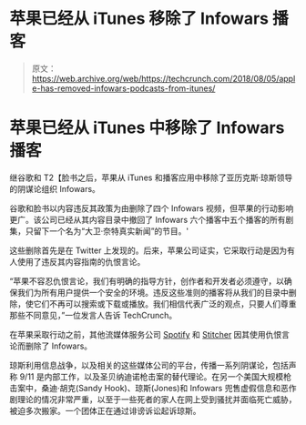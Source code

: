 # 苹果已经从 iTunes  移除了 Infowars 播客

> 原文：<https://web.archive.org/web/https://techcrunch.com/2018/08/05/apple-has-removed-infowars-podcasts-from-itunes/>

# 苹果已经从 iTunes 中移除了 Infowars 播客

继谷歌和 T2【脸书之后，苹果从 iTunes 和播客应用中移除了亚历克斯·琼斯领导的阴谋论组织 Infowars。

谷歌和脸书以内容违反其政策为由删除了四个 Infowars 视频，但苹果的行动影响更广。该公司已经从其内容目录中撤回了 Infowars 六个播客中五个播客的所有剧集，只留下一个名为“大卫·奈特真实新闻”的节目。'

这些删除首先是在 Twitter 上发现的。后来，苹果公司证实，它采取行动是因为有人使用了违反其内容指南的仇恨言论。

“苹果不容忍仇恨言论，我们有明确的指导方针，创作者和开发者必须遵守，以确保我们为所有用户提供一个安全的环境。违反这些准则的播客将从我们的目录中删除，使它们不再可以搜索或下载或播放。我们相信代表广泛的观点，只要人们尊重那些不同意见，”一位发言人告诉 TechCrunch。

在苹果采取行动之前，其他流媒体服务公司 [Spotify](https://web.archive.org/web/20230316191423/https://techcrunch.com/2018/08/02/spotify-becomes-the-latest-tech-platform-to-reject-alex-jones/) 和 [Stitcher](https://web.archive.org/web/20230316191423/https://www.engadget.com/2018/08/03/stitcher-removes-alex-jones-podcast/) 因其使用仇恨言论而删除了 Infowars。

琼斯利用信息战争，以及相关的这些媒体公司的平台，传播一系列阴谋论，包括声称 9/11 是内部工作，以及圣贝纳迪诺枪击案的替代理论。在另一个美国大规模枪击案中，桑迪·胡克(Sandy Hook)、琼斯(Jones)和 Infowars 兜售虚假信息和恶作剧理论的情况非常严重，以至于一些死者的家人在网上受到骚扰并面临死亡威胁，被迫多次搬家。一个团体正在通过诽谤诉讼起诉琼斯。